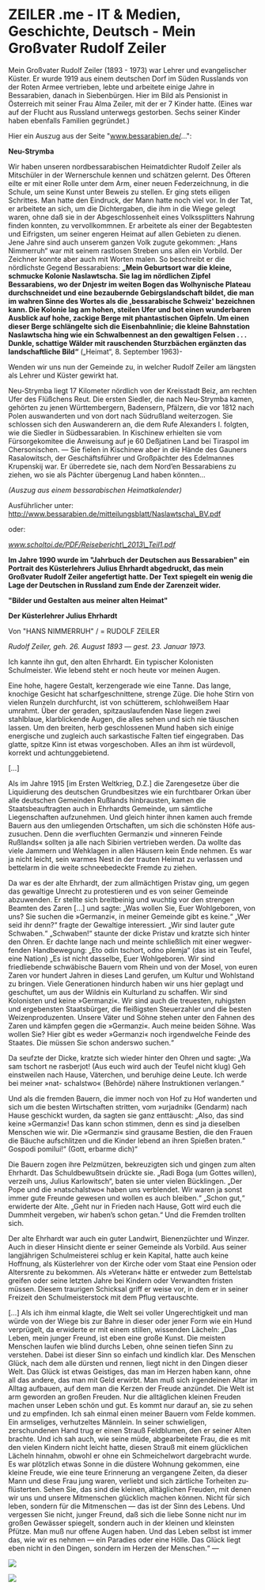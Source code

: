 # ZEILER .me - IT & Medien, Geschichte, Deutsch - Mein Großvater Rudolf Zeiler

Mein Großvater Rudolf Zeiler (1893 - 1973) war Lehrer und evangelischer Küster. Er wurde 1919 aus einem deutschen Dorf im Süden Russlands von der Roten Armee vertrieben, lebte und arbeitete einige Jahre in Bessarabien, danach in Siebenbürgen. Hier im Bild als Pensionist in Österreich mit seiner Frau Alma Zeiler, mit der er 7 Kinder hatte. (Eines war auf der Flucht aus Russland unterwegs gestorben. Sechs seiner Kinder haben ebenfalls Familien gegründet.)

Hier ein Auszug aus der Seite "www.bessarabien.de/...":

**Neu-Strymba**

Wir haben unseren nordbessarabischen Heimatdichter Rudolf Zeiler als Mitschüler in der Wernerschule kennen und schätzen gelernt. Des Öfteren eilte er mit einer Rolle unter dem Arm, einer neuen Federzeichnung, in die Schule, um seine Kunst unter Beweis zu stellen. Er ging stets eiligen Schrittes. Man hatte den Eindruck, der Mann hatte noch viel vor. In der Tat, er arbeitete an sich, um die Dichtergaben, die ihm in die Wiege gelegt waren, ohne daß sie in der Abgeschlossenheit eines Volkssplitters Nahrung finden konnten, zu vervollkommnen. Er arbeitete als einer der Begabtesten und Eifrigsten, um seiner engeren Heimat auf allen Gebieten zu dienen. Jene Jahre sind auch unserem ganzen Volk zugute gekommen: „Hans Nimmerruh“ war mit seinem rastlosen Streben uns allen ein Vorbild. Der Zeichner konnte aber auch mit Worten malen. So beschreibt er die nördlichste Gegend Bessarabiens: **„Mein Geburtsort war die kleine, schmucke Kolonie Naslawtscha. Sie lag im nördlichen Zipfel Bessarabiens, wo der Dnjestr im weiten Bogen das Wolhynische Plateau durchschneidet und eine bezaubernde Gebirgslandschaft bildet, die man im wahren Sinne des Wortes als die ,bessarabische Schweiz' bezeichnen kann. Die Kolonie lag am hohen, steilen Ufer und bot einen wunderbaren Ausblick auf hohe, zackige Berge mit phantastischen Gipfeln. Um einen dieser Berge schlängelte sich die Eisenbahnlinie; die kleine Bahnstation Naslawtscha hing wie ein Schwalben­nest an den gewaltigen Felsen . . . Dunkle, schattige Wälder mit rauschenden Sturzbächen ergänzten das landschaftliche Bild“** („Heimat“, 8. September 1963)-

Wenden wir uns nun der Gemeinde zu, in welcher Rudolf Zeiler am längsten als Lehrer und Küster gewirkt hat.

Neu-Strymba liegt 17 Kilometer nördlich von der Kreisstadt Beiz, am rechten Ufer des Flüßchens Reut. Die ersten Siedler, die nach Neu-Strymba kamen, gehörten zu jenen Württembergern, Badensern, Pfälzern, die vor 1812 nach Polen auswanderten und von dort nach Südrußland weiter­zogen. Sie schlossen sich den Auswanderern an, die dem Rufe Alexanders I. folgten, wie die Siedler in Südbessarabien. In Kischinew erhielten sie vom Fürsorgekomitee die Anweisung auf je 60 Deßjatinen Land bei Tiraspol im Chersonischen. — Sie fielen in Kischinew aber in die Hände des Gauners Rasalowitsch, der Geschäftsführer und Großpächter des Edel­mannes Krupenskij war. Er überredete sie, nach dem Nord’en Bessarabiens zu ziehen, wo sie als Pächter übergenug Land haben könnten…

*(Auszug aus einem bessarabischen Heimatkalender)*

Ausführlicher unter: http://www.bessarabien.de/mitteilungsblatt/Naslawtscha\_BV.pdf

oder:

*www.scholtoi.de/PDF/Reisebericht\_2013\_Teil1.pdf*

**Im Jahre 1990 wurde im "Jahrbuch der Deutschen aus Bessarabien" ein Portrait des Küsterlehrers Julius Ehrhardt abgedruckt, das mein Großvater Rudolf Zeiler angefertigt hatte. Der Text spiegelt ein wenig die Lage der Deutschen in Russland zum Ende der Zarenzeit wider.**

**"Bilder und Gestalten aus meiner alten Heimat"**

**Der Küsterlehrer Julius Ehrhardt**

Von "HANS NIMMERRUH" / = RUDOLF ZEILER

*Rudolf Zeiler, geh. 26. August 1893 — gest. 23. Januar 1973.*

Ich kannte ihn gut, den alten Ehrhardt. Ein typischer Kolonisten Schulmeister. Wie lebend steht er noch heute vor meinen Augen.

Eine hohe, hagere Gestalt, kerzengerade wie eine Tanne. Das lange, knochige Gesicht hat scharfgeschnittene, strenge Züge. Die hohe Stirn von vielen Runzeln durchfurcht, ist von schütterem, schlohweißem Haar umrahmt. Über der gera­den, spitzauslaufenden Nase liegen zwei stahlblaue, klarblickende Augen, die alles sehen und sich nie täuschen lassen. Um den breiten, herb geschlossenen Mund ha­ben sich einige energische und zugleich auch sarkastische Falten tief eingegraben. Das glatte, spitze Kinn ist etwas vorgeschoben. Alles an ihm ist würdevoll, korrekt und achtunggebietend.

\[…\]

Als im Jahre 1915 \[im Ersten Weltkrieg, D.Z.\] die Zarengesetze über die Liquidierung des deutschen Grundbesitzes wie ein furchtbarer Orkan über alle deutschen Gemeinden Ruß­lands hinbrausten, kamen die Staatsbeauftragten auch in Ehrhardts Gemeinde, um sämtliche Liegenschaften aufzunehmen. Und gleich hinter ihnen kamen auch fremde Bauern aus den umliegenden Ortschaften, um sich die schönsten Höfe aus­zusuchen. Denn die »verfluchten Germanzi« und »inneren Feinde Rußlands« soll­ten ja alle nach Sibirien vertrieben werden. Da wollte das viele Jammern und Wehklagen in allen Häusern kein Ende nehmen. Es war ja nicht leicht, sein war­mes Nest in der trauten Heimat zu verlassen und bettelarm in die weite schneebe­deckte Fremde zu ziehen.

Da war es der alte Ehrhardt, der zum allmächtigen Pristav ging, um gegen das gewaltige Unrecht zu protestieren und es von seiner Gemeinde abzuwenden. Er stellte sich breitbeinig und wuchtig vor den strengen Beamten des Zaren \[…\] und sagte: „Was wol­len Sie, Euer Wohlgeboren, von uns? Sie suchen die »Germanzi«, in meiner Ge­meinde gibt es keine.“ „Wer seid ihr denn?“ fragte der Gewaltige interessiert. „Wir sind lauter gute Schwaben.“ „Schwaben!“ staunte der dicke Pristav und kratzte sich hinter den Ohren. Er dachte lange nach und meinte schließlich mit einer wegwer­fenden Handbewegung: „Eto odin tschort, odno plemja“ (das ist ein Teufel, eine Nation) „Es ist nicht dasselbe, Euer Wohlgeboren. Wir sind friedliebende schwä­bische Bauern vom Rhein und von der Mosel, von euren Zaren vor hundert Jahren in dieses Land gerufen, um Kultur und Wohlstand zu bringen. Viele Generationen hindurch haben wir uns hier geplagt und geschuftet, um aus der Wildnis ein Kul­turland zu schaffen. Wir sind Kolonisten und keine »Germanzi«. Wir sind auch die treuesten, ruhigsten und ergebensten Staatsbürger, die fleißigsten Steuerzahler und die besten Weizenproduzenten. Unsere Väter und Söhne stehen unter den Fahnen des Zaren und kämpfen gegen die »Germanzi«. Auch meine beiden Söh­ne. Was wollen Sie? Hier gibt es weder »Germanzi« noch irgendwelche Feinde des Staates. Die müssen Sie schon anderswo suchen.“

Da seufzte der Dicke, kratzte sich wieder hinter den Ohren und sagte: „Wa sam tschort ne rasberjot! (Aus euch wird auch der Teufel nicht klug) Geh einstweilen nach Hause, Väterchen, und beruhige deine Leute. Ich werde bei meiner »nat- schalstwo« (Behörde) nähere Instruktionen verlangen.“

Und als die fremden Bauern, die immer noch von Hof zu Hof wanderten und sich um die besten Wirtschaften stritten, vom »urjadnik« (Gendarm) nach Hause geschickt wurden, da sagten sie ganz enttäuscht: „Also, das sind keine »German­zi«! Das kann schon stimmen, denn es sind ja dieselben Menschen wie wir. Die »Germanzi« sind grausame Bestien, die den Frauen die Bäuche aufschlitzen und die Kinder lebend an ihren Spießen braten.“ Gospodi pomilui!“ (Gott, erbarme dich)“

Die Bauern zogen ihre Pelzmützen, bekreuzigten sich und gingen zum alten Ehrhardt. Das Schuldbewußtsein drückte sie. „Radi Boga (um Gottes willen), ver­zeih uns, Julius Karlowitsch“, baten sie unter vielen Bücklingen. „Der Pope und die »natschalstwo« haben uns verblendet. Wir waren ja sonst immer gute Freunde gewesen und wollen es auch bleiben.“ „Schon gut,“ erwiderte der Alte. „Geht nur in Frieden nach Hause, Gott wird euch die Dummheit vergeben, wir haben’s schon getan.“ Und die Fremden trollten sich.

Der alte Ehrhardt war auch ein guter Landwirt, Bienenzüchter und Winzer. Auch in dieser Hinsicht diente er seiner Gemeinde als Vorbild. Aus seiner langjäh­rigen Schulmeisterei schlug er kein Kapital, hatte auch keine Hoffnung, als Kü­sterlehrer von der Kirche oder vom Staat eine Pension oder Altersrente zu bekommen. Als »Veteran« hätte er entweder zum Bettelstab greifen oder seine letz­ten Jahre bei Kindern oder Verwandten fristen müssen. Diesem traurigen Schick­sal griff er weise vor, in dem er in seiner Freizeit den Schulmeisterstock mit dem Pflug vertauschte.

\[…\] Als ich ihm einmal klagte, die Welt sei voller Ungerechtigkeit und man würde von der Wiege bis zur Bahre in dieser oder jener Form wie ein Hund verprügelt, da erwiderte er mit einem stillen, wissenden Lächeln: „Das Leben, mein junger Freund, ist eben eine große Kunst. Die meisten Menschen laufen wie blind durchs Leben, ohne seinen tiefen Sinn zu verstehen. Dabei ist dieser Sinn so einfach und kindlich klar. Des Menschen Glück, nach dem alle dürsten und rennen, liegt nicht in den Dingen dieser Welt. Das Glück ist etwas Geistiges, das man im Herzen ha­ben kann, ohne all das andere, das man mit Geld erwirbt. Man muß sich irgendeinen Altar im Alltag aufbauen, auf dem man die Kerzen der Freude anzündet. Die Welt ist arm geworden an großen Freuden. Nur die alltäglichen kleinen Freu­den machen unser Leben schön und gut. Es kommt nur darauf an, sie zu sehen und zu empfinden. Ich sah einmal einen meiner Bauern vom Felde kommen. Ein arm­seliges, verhutzeltes Männlein. In seiner schwieligen, zerschundenen Hand trug er einen Strauß Feldblumen, den er seiner Alten brachte. Und ich sah auch, wie seine müde, abgearbeitete Frau, die es mit den vielen Kindern nicht leicht hatte, diesen Strauß mit einem glücklichen Lächeln hinnahm, obwohl er ohne ein Schmeichel­wort dargebracht wurde. Es war plötzlich etwas Sonne in die düstere Wohnung ge­kommen, eine kleine Freude, wie eine teure Erinnerung an vergangene Zeiten, da dieser Mann und diese Frau jung waren, verliebt und sich zärtliche Torheiten zu­flüsterten. Sehen Sie, das sind die kleinen, alltäglichen Freuden, mit denen wir uns und unsere Mitmenschen glücklich machen können. Nicht für sich leben, son­dern für die Mitmenschen — das ist der Sinn des Lebens. Und vergessen Sie nicht, junger Freund, daß sich die liebe Sonne nicht nur im großen Gewässer spiegelt, sondern auch in der kleinen und kleinsten Pfütze. Man muß nur offene Augen ha­ben. Und das Leben selbst ist immer das, wie wir es nehmen — ein Paradies oder eine Hölle. Das Glück liegt eben nicht in den Dingen, sondern im Herzen der Menschen.“ —

![](mein-grovater-rudolf-zeiler-1.jpg)

![](mein-grovater-rudolf-zeiler-2.jpg)